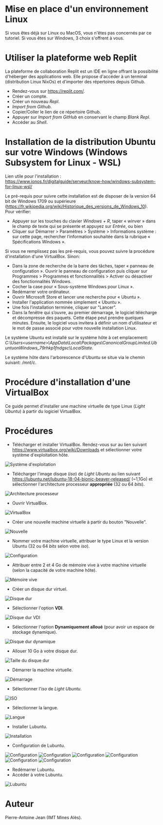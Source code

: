 # Mise en place d'un environnement Linux

Si vous êtes déjà sur Linux ou MacOS, vous n'êtes pas concernés par ce tutoriel. Si vous êtes sur Windows, 3 choix s'offrent à vous.

# Utiliser la plateforme web Replit

La plateforme de collaboration Replit est un IDE en ligne offrant la possibilité d'héberger des applications web. Elle propose d'accéder à un terminal (distribution Linux NixOs) et d'importer des répertoires depuis Github.

* Rendez-vous sur https://replit.com/.
* Créer un compte.
* Créer un nouveau *Repl*.
* *Import from Github*.
* Copier/Coller le lien de ce répertoire Github.
* Appuyer sur *Import from GitHub* en conservant le champ *Blank Repl*.
* Accéder au *Shell*.

# Installation de la distribution Ubuntu sur votre Windows (Windows Subsystem for Linux - WSL)

Lien utile pour l'installation : https://www.ionos.fr/digitalguide/serveur/know-how/windows-subsystem-for-linux-wsl/

Le pré-requis pour suivre cette installation est de disposer de la version 64 bit de Windows 1709 ou supérieure (https://fr.wikipedia.org/wiki/Historique_des_versions_de_Windows_10). Pour vérifier:
* Appuyer sur les touches du clavier *Windows + R*, taper « winver » dans le champ de texte qui se présente et appuyez sur *Entrée*, ou bien
* Cliquer sur Démarrer > Paramètres > Système > Informations système : sur cette page, rechercher l’information souhaitée dans la rubrique « Spécifications Windows ».

Si vous ne remplissez pas les pré-requis, vous pouvez suivre la procédure d'installation d'une VirtualBox. Sinon:

* Dans la zone de recherche de la barre des tâches, taper « panneau de configuration ». Ouvrir le panneau de configuration puis cliquer sur Programmes > Programmes et fonctionnalités > Activer ou désactiver des fonctionnalités Windows.
* Cocher la case pour « Sous-système Windows pour Linux ».
* Redémarrer votre ordinateur.
* Ouvrir Microsoft Store et lancer une recherche pour « Ubuntu ».
* Installer l'application nommée simplement « Ubuntu ».
* Une fois l’installation terminée, cliquer sur "Lancer".
* Dans la fenêtre qui s’ouvre, au premier démarrage, le logiciel télécharge et décompresse des paquets. Cette étape peut prendre quelques minutes. Ensuite, le logiciel vous invitera à définir un nom d’utilisateur et le mot de passe associé pour votre nouvelle installation Linux.

Le système Ubuntu est installé sur le système hôte à cet emplacement: *C:\Users\<username>\AppData\Local\Packages\CanonicalGroupLimited.UbuntuonWindows_79rhkp1fndgsc\LocalState*.

Le système hôte dans l'arborescence d'Ubuntu se situe via le chemin suivant: */mnt/c*.

# Procédure d'installation d'une VirtualBox

Ce guide permet d'installer une machine virtuelle de type Linux (*Light Ubuntu*) à partir du logiciel VirtualBox.

# Procédures

* Télécharger et installer VirtualBox. Rendez-vous sur au lien suivant https://www.virtualbox.org/wiki/Downloads et sélectionner votre système d'exploitation hôte.

![Système d'exploitation](images/virtualbox-os.png "Sélectionner votre système d'exploitation.")

* Télécharger l'image disque (*iso*) de *Light Ubuntu* au lien suivant https://lubuntu.net/lubuntu-18-04-bionic-beaver-released/ (~1,1Go) et sélectionner l'architecture processeur **appropriée** (32 ou 64 *bits*).

![Architecture processeur](images/lubuntu-processeur.png "Sélectionner l'architecture processeur appropriée.")

* Ouvrir VirtualBox.

![VirtualBox](images/virtualbox-ecran.png "Écran principal de VirtualBox sous Ubuntu.")

* Créer une nouvelle machine virtuelle à partir du bouton "Nouvelle".

![Nouvelle](images/nouvelle.png "Nouvelle machine virtuelle.")

* Nommer votre machine virtuelle, attribuer le type Linux et la version Ubuntu (32 ou 64 *bits* selon votre *iso*).

![Configuration](images/virtualbox-config.png "Configuration de la machine virtuelle.")

* Attribuer entre 2 et 4 Go de mémoire vive à votre machine virtuelle (selon la capacité de votre machine hôte).

![Mémoire vive](images/virtualbox-memoire-vive.png "Configuration de la mémoire vive.")

* Créer un disque dur virtuel.

![Disque dur](images/virtualbox-memoire-vive.png "Configuration du disque dur.")

* Sélectionner l'option **VDI**.

![Disque dur VDI](images/virtualbox-vdi.png "Disque dur VDI.")

* Sélectionner l'option **Dynamiquement alloué** (pour avoir un espace de stockage dynamique).

![Disque dur dynamique](images/virtualbox-dynamique.png "Disque dur dynamiquement alloué.")

* Allouer 10 Go à votre disque dur.

![Taille du disque dur](images/virtualbox-taille.png "Taille du disque dur.")

* Démarrer la machine virtuelle.

![Démarrage](images/demarrage.png "Démarrage de la machine virtuelle.")

* Sélectionner l'*iso* de *Light Ubuntu*.

![ISO](images/selection-iso.png "Sélectionner l'iso.")

* Sélectionner la langue.

![Langue](images/selection-langue1.png "Sélectionner la langue.")

* Installer Lubuntu.

![Installation](images/installation-lubuntu.png "Installation.")

* Configuration de Lubuntu.

![Configuration](images/lubuntu-config1.png "Configuration de Lubuntu.")
![Configuration](images/lubuntu-config2.png "Configuration de Lubuntu.")
![Configuration](images/lubuntu-config3.png "Configuration de Lubuntu.")
![Configuration](images/lubuntu-config4.png "Configuration de Lubuntu.")
![Configuration](images/lubuntu-config5.png "Configuration de Lubuntu.")
![Configuration](images/lubuntu-config6.png "Configuration de Lubuntu.")

* Redémarrer Lubuntu.
* Accéder à votre Lubuntu.

![Lubuntu](images/lubuntu-ecran.png "Écran principal de Lubuntu.")




# Auteur

Pierre-Antoine Jean (IMT Mines Alès).